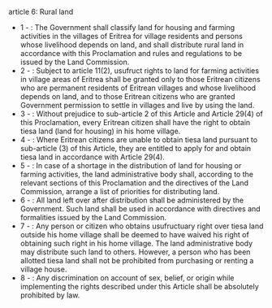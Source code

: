 article 6: Rural land 

<ul>
			<li>1 - : The Government shall classify land for housing and farming activities in the villages of Eritrea for village residents and persons whose livelihood depends on land, and shall distribute rural land  in accordance with this Proclamation and rules and regulations to be issued by the Land Commission.<ul>
			</ul></li>			<li>2 - : Subject to article 11(2), usufruct rights to land for farming activities in village areas of Eritrea shall be granted only to those Eritrean citizens who are permanent residents of Eritrean villages and whose livelihood depends on land, and to those Eritrean citizens who are granted Government permission to settle in villages and live by using the land.<ul>
			</ul></li>			<li>3 - : Without prejudice to sub-article 2 of this Article and Article 29(4) of this Proclamation, every Eritrean citizen shall have the right to obtain tiesa land  (land for housing) in his home village.<ul>
			</ul></li>			<li>4 - : Where Eritrean citizens are unable to obtain tiesa land pursuant to sub-article (3) of this Article,  they are entitled to apply for and obtain tiesa land in accordance with Article 29(4).<ul>
			</ul></li>			<li>5 - : In case of a shortage in the distribution of land for housing or farming activities, the land administrative body shall, according to the relevant sections of this Proclamation and the directives of the Land Commission, arrange a list of priorities for distributing land.<ul>
			</ul></li>			<li>6 - : All land left over after distribution shall be administered by the Government.  Such land shall be used in accordance with directives and formalities issued by the Land Commission.<ul>
			</ul></li>			<li>7 - : Any person or citizen who obtains usufructuary right over tiesa land outside his home village shall be deemed to have waived his right of obtaining such right in his home village.  The land administrative body may distribute such land to others.  However, a person who has been allotted tiesa land shall not be prohibited from purchasing or renting a village house.<ul>
			</ul></li>			<li>8 - : Any discrimination on account of sex, belief, or origin while implementing the rights described under this Article shall be absolutely prohibited by law.<ul>
			</ul></li></ul>